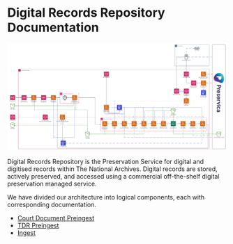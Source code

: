 # Digital Records Repository Documentation

![Diagram of DR2 components in AWS](/docs/images/dr2-diagram.png)

Digital Records Repository is the Preservation Service for digital and digitised records within The National Archives. Digital records are stored, actively preserved, and accessed using a commercial off-the-shelf digital preservation managed service. 

We have divided our architecture into logical components, each with corresponding documentation.
- [Court Document Preingest]()
- [TDR Preingest]()
- [Ingest](./ingest.md)